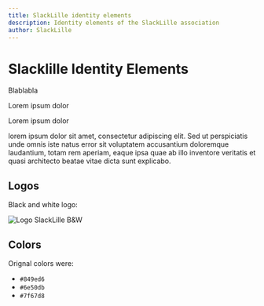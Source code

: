 ```yaml
---
title: SlackLille identity elements
description: Identity elements of the SlackLille association
author: SlackLille
---
```

<script lang="ts">
import ChartColors from './ChartColors.svelte';
import slacklille_logo from '$lib/assets/Logo_SlackLille.svg';
</script>

# Slacklille Identity Elements

Blablabla

<p class="font-impact font-thin text-6xl leading-none">
Lorem ipsum dolor 
</p>
<p class="font-metropolis font-thin text-5xl leading-none">
Lorem ipsum dolor 
</p>

<p class="font-impact text-3xl">
lorem ipsum dolor sit amet, consectetur adipiscing elit. Sed ut perspiciatis unde omnis iste natus error sit voluptatem accusantium doloremque laudantium, totam rem aperiam, eaque ipsa quae ab illo inventore veritatis et quasi architecto beatae vitae dicta sunt explicabo.
</p>

## Logos

Black and white logo:

<img class="w-96" src={slacklille_logo} alt="Logo SlackLille B&W" />

## Colors

Orignal colors were:

- `#849ed6`
- `#6e50db`
- `#7f67d8`

<ChartColors />
